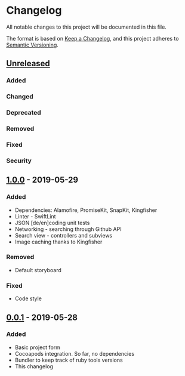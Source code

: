 # Changelog
All notable changes to this project will be documented in this file.

The format is based on [Keep a Changelog](https://keepachangelog.com/en/1.0.0/),
and this project adheres to [Semantic Versioning](https://semver.org/spec/v2.0.0.html).

## [Unreleased]

### Added
### Changed
### Deprecated
### Removed
### Fixed
### Security

## [1.0.0] - 2019-05-29
### Added
- Dependencies: Alamofire, PromiseKit, SnapKit, Kingfisher
- Linter - SwiftLint
- JSON [de/en]coding unit tests
- Networking - searching through Github API
- Search view - controllers and subviews
- Image caching thanks to Kingfisher
### Removed
- Default storyboard
### Fixed
- Code style

## [0.0.1] - 2019-05-28
### Added
- Basic project form
- Cocoapods integration. So far, no dependencies
- Bundler to keep track of ruby tools versions
- This changelog

[Unreleased]: https://github.com/b0dz1o/collectionSwift/compare/v1.0.0...develop
[1.0.0]: https://github.com/b0dz1o/collectionSwift/compare/v0.0.1...develop
[0.0.1]: https://github.com/b0dz1o/collectionSwift/releases/tag/v0.0.1

